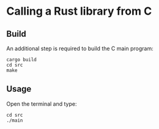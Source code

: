 # Calling a Rust library from C

## Build 

An additional step is required to build the C main program:

    cargo build
    cd src
    make

## Usage

Open the terminal and type:

    cd src
    ./main
